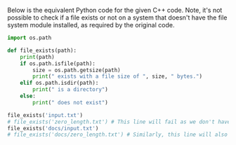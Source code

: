 Below is the equivalent Python code for the given C++ code. Note, it's not possible to check if a file exists or not on a system that doesn't have the file system module installed, as required by the original code.
```python
import os.path

def file_exists(path):
    print(path)
    if os.path.isfile(path):
        size = os.path.getsize(path)
        print(" exists with a file size of ", size, " bytes.")
    elif os.path.isdir(path):
        print(" is a directory")
    else:
        print(" does not exist")

file_exists('input.txt')
# file_exists('zero_length.txt') # This line will fail as we don't have the zero_length.txt file.
file_exists('docs/input.txt')
# file_exists('docs/zero_length.txt') # Similarly, this line will also fail since we don't have that file.
```
